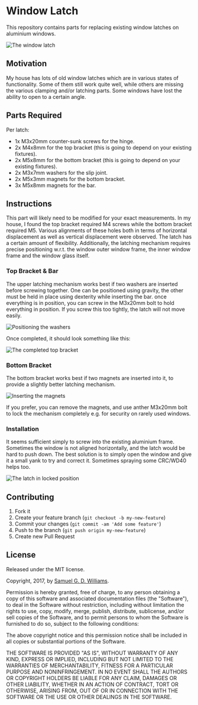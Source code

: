 # Window Latch

This repository contains parts for replacing existing window latches on aluminium windows.

![The window latch](photos/IMG_9575.jpg)

## Motivation

My house has lots of old window latches which are in various states of functionality. Some of them still work quite well, while others are missing the various clamping and/or latching parts. Some windows have lost the ability to open to a certain angle.

## Parts Required

Per latch:

- 1x M3x20mm counter-sunk screws for the hinge.
- 2x M4x8mm for the top bracket (this is going to depend on your existing fixtures).
- 2x M5x8mm for the bottom bracket (this is going to depend on your existing fixtures).
- 2x M3x7mm washers for the slip joint.
- 2x M5x3mm magnets for the bottom bracket.
- 3x M5x8mm magnets for the bar.

## Instructions

This part will likely need to be modified for your exact measurements. In my house, I found the top bracket required M4 screws while the bottom bracket required M5. Various alignments of these holes both in terms of horizontal displacement as well as vertical displacement were observed. The latch has a certain amount of flexibility. Additionally, the latching mechanism requires precise positioning w.r.t. the window outer window frame, the inner window frame and the window glass itself.

### Top Bracket & Bar

The upper latching mechanism works best if two washers are inserted before screwing together. One can be positioned using gravity, the other must be held in place using dexterity while inserting the bar. once everything is in position, you can screw in the M3x20mm bolt to hold everything in position. If you screw this too tightly, the latch will not move easily.

![Positioning the washers](photos/IMG_9580.jpg)

Once completed, it should look something like this:

![The completed top bracket](photos/IMG_9581.jpg)

### Bottom Bracket

The bottom bracket works best if two magnets are inserted into it, to provide a slightly better latching mechanism.

![Inserting the magnets](photos/IMG_9577.jpg)

If you prefer, you can remove the magnets, and use anther M3x20mm bolt to lock the mechanism completely e.g. for security on rarely used windows.

### Installation

It seems sufficient simply to screw into the existing aluminium frame. Sometimes the window is not aligned horizontally, and the latch would be hard to push down. The best solution is to simply open the window and give it a small yank to try and correct it. Sometimes spraying some CRC/WD40 helps too.

![The latch in locked position](photos/IMG_9574.jpg)

## Contributing

1. Fork it
2. Create your feature branch (`git checkout -b my-new-feature`)
3. Commit your changes (`git commit -am 'Add some feature'`)
4. Push to the branch (`git push origin my-new-feature`)
5. Create new Pull Request

## License

Released under the MIT license.

Copyright, 2017, by [Samuel G. D. Williams](http://www.codeotaku.com/samuel-williams).

Permission is hereby granted, free of charge, to any person obtaining a copy
of this software and associated documentation files (the "Software"), to deal
in the Software without restriction, including without limitation the rights
to use, copy, modify, merge, publish, distribute, sublicense, and/or sell
copies of the Software, and to permit persons to whom the Software is
furnished to do so, subject to the following conditions:

The above copyright notice and this permission notice shall be included in
all copies or substantial portions of the Software.

THE SOFTWARE IS PROVIDED "AS IS", WITHOUT WARRANTY OF ANY KIND, EXPRESS OR
IMPLIED, INCLUDING BUT NOT LIMITED TO THE WARRANTIES OF MERCHANTABILITY,
FITNESS FOR A PARTICULAR PURPOSE AND NONINFRINGEMENT. IN NO EVENT SHALL THE
AUTHORS OR COPYRIGHT HOLDERS BE LIABLE FOR ANY CLAIM, DAMAGES OR OTHER
LIABILITY, WHETHER IN AN ACTION OF CONTRACT, TORT OR OTHERWISE, ARISING FROM,
OUT OF OR IN CONNECTION WITH THE SOFTWARE OR THE USE OR OTHER DEALINGS IN
THE SOFTWARE.